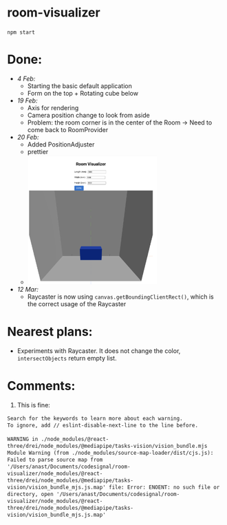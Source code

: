 # room-visualizer

`npm start`

# Done:

- _4 Feb:_
  - Starting the basic default application
  - Form on the top + Rotating cube below
- _19 Feb:_
  - Axis for rendering
  - Camera position change to look from aside
  - Problem: the room corner is in the center of the Room -> Need to come back to RoomProvider
- _20 Feb:_
  - Added PositionAdjuster
  - prettier
  - <img src="./img_progress/2025-02-20.png" alt="Alt text" width="300" height="300">
- _12 Mar:_
  - Raycaster is now using `canvas.getBoundingClientRect()`, which is the correct usage of the Raycaster


# Nearest plans:

- Experiments with Raycaster. It does not change the color, `intersectObjects` return empty list.

# Comments:

1. This is fine:

```
Search for the keywords to learn more about each warning.
To ignore, add // eslint-disable-next-line to the line before.

WARNING in ./node_modules/@react-three/drei/node_modules/@mediapipe/tasks-vision/vision_bundle.mjs
Module Warning (from ./node_modules/source-map-loader/dist/cjs.js):
Failed to parse source map from '/Users/anast/Documents/codesignal/room-visualizer/node_modules/@react-three/drei/node_modules/@mediapipe/tasks-vision/vision_bundle_mjs.js.map' file: Error: ENOENT: no such file or directory, open '/Users/anast/Documents/codesignal/room-visualizer/node_modules/@react-three/drei/node_modules/@mediapipe/tasks-vision/vision_bundle_mjs.js.map'
```
